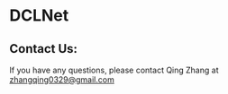 # DCLNet  
 


## Contact Us:  
If you have any questions, please contact Qing Zhang at zhangqing0329@gmail.com  


 